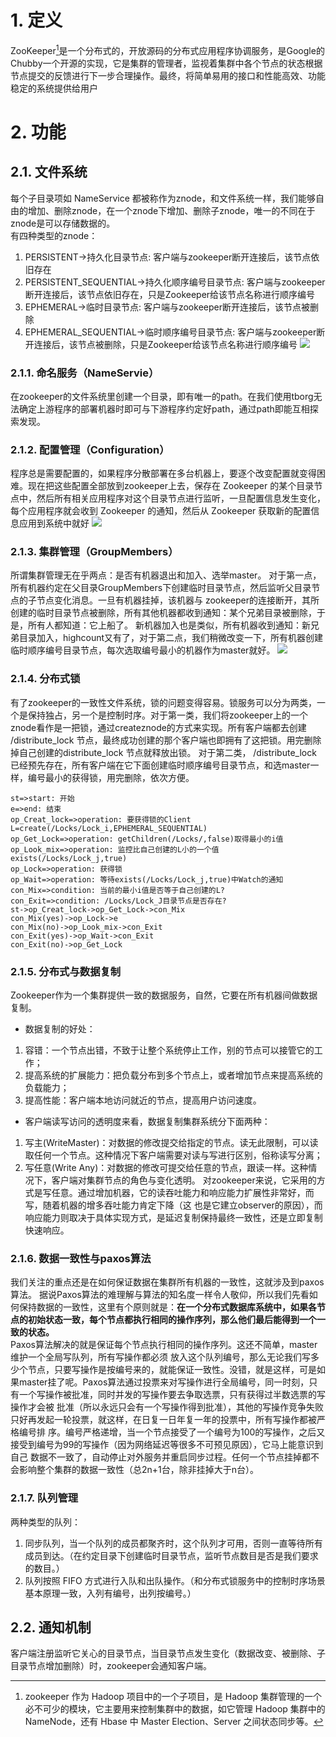 # 1. 定义
ZooKeeper[^1]是一个分布式的，开放源码的分布式应用程序协调服务，是Google的Chubby一个开源的实现，它是集群的管理者，监视着集群中各个节点的状态根据节点提交的反馈进行下一步合理操作。最终，将简单易用的接口和性能高效、功能稳定的系统提供给用户
# 2. 功能
## 2.1. 文件系统
   每个子目录项如 NameService 都被称作为znode，和文件系统一样，我们能够自由的增加、删除znode，在一个znode下增加、删除子znode，唯一的不同在于znode是可以存储数据的。  
   有四种类型的znode： 
1) PERSISTENT->持久化目录节点: 客户端与zookeeper断开连接后，该节点依旧存在 
2) PERSISTENT_SEQUENTIAL->持久化顺序编号目录节点: 客户端与zookeeper断开连接后，该节点依旧存在，只是Zookeeper给该节点名称进行顺序编号 
3) EPHEMERAL->临时目录节点: 客户端与zookeeper断开连接后，该节点被删除 
4) EPHEMERAL_SEQUENTIAL->临时顺序编号目录节点: 客户端与zookeeper断开连接后，该节点被删除，只是Zookeeper给该节点名称进行顺序编号 
![](_v_images/_1523157745_67.png)
### 2.1.1. 命名服务（NameServie）
在zookeeper的文件系统里创建一个目录，即有唯一的path。在我们使用tborg无法确定上游程序的部署机器时即可与下游程序约定好path，通过path即能互相探索发现。
### 2.1.2. 配置管理（Configuration）
程序总是需要配置的，如果程序分散部署在多台机器上，要逐个改变配置就变得困难。现在把这些配置全部放到zookeeper上去，保存在 Zookeeper 的某个目录节点中，然后所有相关应用程序对这个目录节点进行监听，一旦配置信息发生变化，每个应用程序就会收到 Zookeeper 的通知，然后从 Zookeeper 获取新的配置信息应用到系统中就好
![](_v_images/_1523159171_20918.png)

### 2.1.3. 集群管理（GroupMembers）
所谓集群管理无在乎两点：是否有机器退出和加入、选举master。 
对于第一点，所有机器约定在父目录GroupMembers下创建临时目录节点，然后监听父目录节点的子节点变化消息。一旦有机器挂掉，该机器与 zookeeper的连接断开，其所创建的临时目录节点被删除，所有其他机器都收到通知：某个兄弟目录被删除，于是，所有人都知道：它上船了。
新机器加入也是类似，所有机器收到通知：新兄弟目录加入，highcount又有了，对于第二点，我们稍微改变一下，所有机器创建临时顺序编号目录节点，每次选取编号最小的机器作为master就好。
![](_v_images/_1523249085_11434.png)

### 2.1.4. 分布式锁
有了zookeeper的一致性文件系统，锁的问题变得容易。锁服务可以分为两类，一个是保持独占，另一个是控制时序。对于第一类，我们将zookeeper上的一个znode看作是一把锁，通过createznode的方式来实现。所有客户端都去创建 /distribute_lock 节点，最终成功创建的那个客户端也即拥有了这把锁。用完删除掉自己创建的distribute_lock 节点就释放出锁。 
对于第二类， /distribute_lock 已经预先存在，所有客户端在它下面创建临时顺序编号目录节点，和选master一样，编号最小的获得锁，用完删除，依次方便。
 ```flowchart
st=>start: 开始
e=>end: 结束
op_Creat_lock=>operation: 要获得锁的Client L=create(/Locks/Lock_i,EPHEMERAL_SEQUENTIAL)
op_Get_Lock=>operation: getChildren(/Locks/,false)取得最小的i值
op_Look_mix=>operation: 监控比自己创建的L小的一个值exists(/Locks/Lock_j,true)
op_Lock=>operation: 获得锁
op_Wait=>operation: 等待exists(/Locks/Lock_j,true)中Watch的通知
con_Mix=>condition: 当前的最小i值是否等于自己创建的L?
con_Exit=>condition: /Locks/Lock_J目录节点是否存在?
st->op_Creat_lock->op_Get_Lock->con_Mix
con_Mix(yes)->op_Lock->e
con_Mix(no)->op_Look_mix->con_Exit
con_Exit(yes)->op_Wait->con_Exit
con_Exit(no)->op_Get_Lock
 ```
### 2.1.5. 分布式与数据复制
Zookeeper作为一个集群提供一致的数据服务，自然，它要在所有机器间做数据复制。  
* 数据复制的好处：
1. 容错：一个节点出错，不致于让整个系统停止工作，别的节点可以接管它的工作；
2. 提高系统的扩展能力：把负载分布到多个节点上，或者增加节点来提高系统的负载能力；
3. 提高性能：客户端本地访问就近的节点，提高用户访问速度。
* 客户端读写访问的透明度来看，数据复制集群系统分下面两种：
1. 写主(WriteMaster)：对数据的修改提交给指定的节点。读无此限制，可以读取任何一个节点。这种情况下客户端需要对读与写进行区别，俗称读写分离；
2. 写任意(Write Any)：对数据的修改可提交给任意的节点，跟读一样。这种情况下，客户端对集群节点的角色与变化透明。
对zookeeper来说，它采用的方式是写任意。通过增加机器，它的读吞吐能力和响应能力扩展性非常好，而写，随着机器的增多吞吐能力肯定下降（这 也是它建立observer的原因），而响应能力则取决于具体实现方式，是延迟复制保持最终一致性，还是立即复制快速响应。

### 2.1.6. 数据一致性与paxos算法
我们关注的重点还是在如何保证数据在集群所有机器的一致性，这就涉及到paxos算法。
据说Paxos算法的难理解与算法的知名度一样令人敬仰，所以我们先看如何保持数据的一致性，这里有个原则就是：**在一个分布式数据库系统中，如果各节点的初始状态一致，每个节点都执行相同的操作序列，那么他们最后能得到一个一致的状态。**  
Paxos算法解决的就是保证每个节点执行相同的操作序列。这还不简单，master维护一个全局写队列，所有写操作都必须 放入这个队列编号，那么无论我们写多少个节点，只要写操作是按编号来的，就能保证一致性。没错，就是这样，可是如果master挂了呢。Paxos算法通过投票来对写操作进行全局编号，同一时刻，只有一个写操作被批准，同时并发的写操作要去争取选票，只有获得过半数选票的写操作才会被 批准（所以永远只会有一个写操作得到批准），其他的写操作竞争失败只好再发起一轮投票，就这样，在日复一日年复一年的投票中，所有写操作都被严格编号排 序。编号严格递增，当一个节点接受了一个编号为100的写操作，之后又接受到编号为99的写操作（因为网络延迟等很多不可预见原因），它马上能意识到自己 数据不一致了，自动停止对外服务并重启同步过程。任何一个节点挂掉都不会影响整个集群的数据一致性（总2n+1台，除非挂掉大于n台）。
### 2.1.7. 队列管理
两种类型的队列：
1. 同步队列，当一个队列的成员都聚齐时，这个队列才可用，否则一直等待所有成员到达。（在约定目录下创建临时目录节点，监听节点数目是否是我们要求的数目。）
2. 队列按照 FIFO 方式进行入队和出队操作。（和分布式锁服务中的控制时序场景基本原理一致，入列有编号，出列按编号。）
## 2.2. 通知机制
客户端注册监听它关心的目录节点，当目录节点发生变化（数据改变、被删除、子目录节点增加删除）时，zookeeper会通知客户端。

[^1]:zookeeper 作为 Hadoop 项目中的一个子项目，是 Hadoop 集群管理的一个必不可少的模块，它主要用来控制集群中的数据，如它管理 Hadoop 集群中的 NameNode，还有 Hbase 中 Master Election、Server 之间状态同步等。